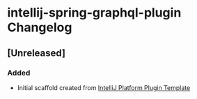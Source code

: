 <!-- Keep a Changelog guide -> https://keepachangelog.com -->

# intellij-spring-graphql-plugin Changelog

## [Unreleased]
### Added
- Initial scaffold created from [IntelliJ Platform Plugin Template](https://github.com/JetBrains/intellij-platform-plugin-template)

